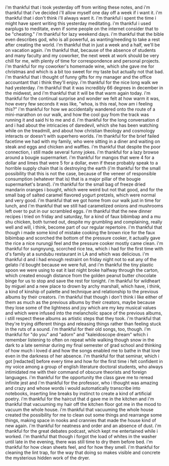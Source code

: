 i'm thankful that i took yesterday off from writing these notes, and i'm thankful that i've decided i'll allow myself one day off a week if i want it. i'm thankful that i don't think i'll always want it. i'm thankful i spent the time i might have spent writing this yesterday meditating. i'm thankful i used earplugs to meditate, even if some people on the internet consider that to be "cheating." i'm thankful for lazy weekend days. i'm thankful that the bible even describes god, who is all powerful, as wanting/needing to take a rest after creating the world. i'm thankful that in just a week and a half, we'll be on vacation again. i'm thankful that, because of the absence of students and many faculty and my coworker, the next week at work should be very chill for me, with plenty of time for correspondence and personal projects. i'm thankful for my coworker's homemade wine, which she gave me for christmas and which is a bit too sweet for my taste but actually not that bad. i'm thankful that i thought of funny gifts for my manager and the office accountant that i think they'll enjoy. i'm thankful for the nice long walk we had yesterday. i'm thankful that it was incredibly 66 degrees in december in the midwest, and i'm thankful that it will be that warm again today. i'm thankful for the continual surprise and wonder we felt at how warm it was, how every few seconds it was like, "whoa, is this real, how am i feeling this?" i'm thankful for how we accidentally wandered onto the route of a mini-marathon on our walk, and how the cool guy from the track was running it and said hi to me and d. i'm thankful for the long conversation d and i had about the intricacies of daredevil, which she has been watching while on the treadmill, and about how christian theology and cosmology interacts or doesn't with superhero worlds. i'm thankful for the brief failed facetime we had with my family, who were sitting in a diner and waiting on steak and eggs and chicken and waffles. i'm thankful that despite the poor connection, i still made several funny jokes. i'm thankful for a lazy browse around a bougie supermarket. i'm thankful for mangos that were 4 for a dollar and limes that were 5 for a dollar, even if these probably speak to a horrible supply chain that is destroying the earth (i'm thankful for the small possibility that this is not the case, because of the veneer of responsible consumption (whatever that is) that is a major pillar of the bougie supermarket's brand). i'm thankful for the small bag of freeze dried mandarin oranges i bought, which were weird but not that good, and for the small bag of salted caramel flavored yogurt pretzels, which were normal and very good. i'm thankful that we got home from our walk just in time for lunch, and i'm thankful that we still had caramelized onions and mushrooms left over to put in our scrambled eggs. i'm thankful that the new dinner recipes i tried on friday and saturday, for a kind of faux bibimbap and a mu shu chicken, both turned out, despite my grumbling and complaining, really well and will, i think, become part of our regular repertoire. i'm thankful that though i made some kind of mistake cooking the brown rice for the faux bibimbap and scorched the bottom of the pressure cooker, it actually gave the rice a nice nurungji feel and the pressure cooker mostly came clean. i'm thankful for sungnyung, scorched rice tea, which i had for the first time with d's family at a sundubu restaurant in LA and which was delicious. i'm thankful d and i had enough restraint on friday night not to eat any of the gelato i'd bought because we were full, and i'm thankful the tiny plastic spoon we were using to eat it last night broke halfway through the carton, which created enough distance from the golden peanut butter chocolate binge for us to stop and save the rest for tonight. i'm thankful for wildheart by miguel and a new place to drown by archy marshall, which have, i think, a kind of kinship of palette and technique and relationship to the previous albums by their creators. i'm thankful that though i don't think i like either of them as much as the previous albums by their creators, maybe because they lose some of the lightness and joy which are my key musical values and which were infused into the melancholic space of the previous albums, i still respect these albums as artistic steps that they took. i'm thankful that they're trying different things and releasing things rather than feeling stuck in the ruts of a sound. i'm thankful for their old songs, too, though. i'm thankful for "do you" and "adorn" and "kaleidoscope dream" which i remember listening to often on repeat while walking though snow in the dark to a late seminar during my final semester of grad school and thinking of how much i loved d and how the songs enabled me to bathe in that love even in the darkness of her absence. i'm thankful for that seminar, which i got [redacted] before every time and how for the first time i felt confident in my voice among a group of english literature doctoral students, who always intimidated me with their command of obscure theorists and foreign languages. i'm thankful for the opportunity the class gave me to reread infinite jest and i'm thankful for the professor, who i thought was amazing and crazy and whose words i would automatically transcribe into notebooks, inserting line breaks by instinct to create a kind of artificial poetry. i'm thankful for the haircut that d gave me in the kitchen and i'm thankful that vacuuming my hair off the kitchen floor got me in the mood to vacuum the whole house. i'm thankful that vacuuming the whole house created the possibility for me to clean out some things and rearrange some things, making space in nooks and crannies that made the house kind of new again. i'm thankful for neatness and order and an absence of dust. i'm thankful for the great debates podcast, which kept me entertained while i worked. i'm thankful that though i forgot the load of whites in the washer until late in the evening, there was still time to dry them before bed. i'm thankful for how clean sheets feel, and for how they smell. i'm thankful for cleaning the lint trap, for the way that doing so makes visible and concrete the mysterious hidden work of the dryer.